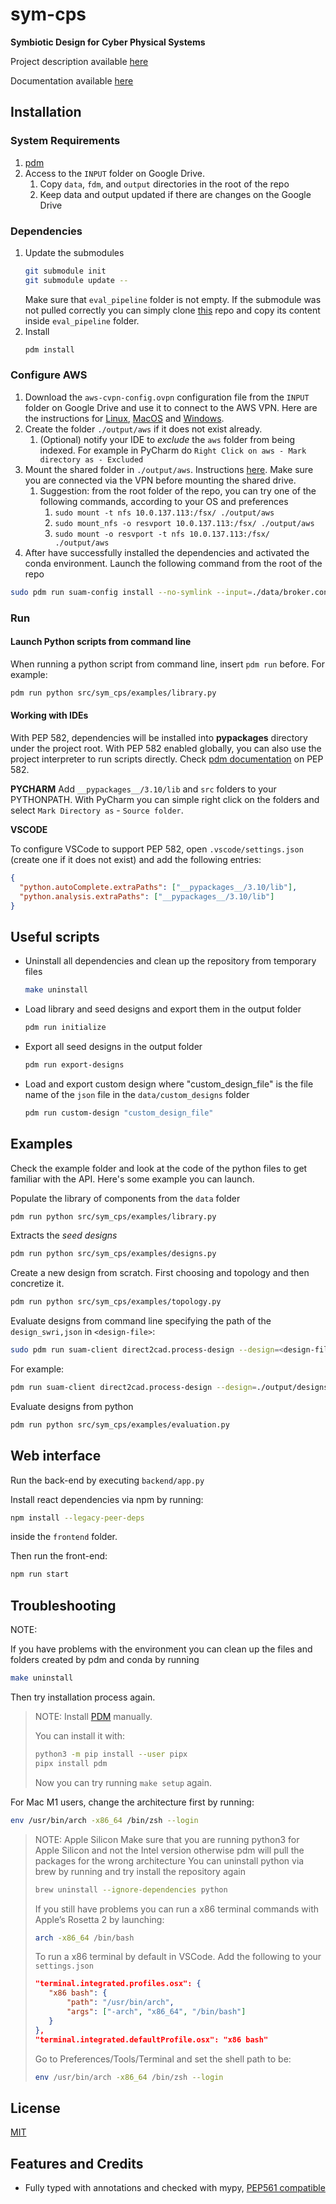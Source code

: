 # sym-cps

**Symbiotic Design for Cyber Physical Systems**

Project description available [here](https://www.darpa.mil/program/symbiotic-design-for-cyber-physical-systems)

Documentation available [here](https://uc-berkeley-data-discovery-2022.github.io/berkeley-cps-symbiotic-design/)


## Installation

### System Requirements

1. [pdm](https://github.com/pdm-project/pdm)
2. Access to the `INPUT` folder on Google Drive.
   1. Copy `data`, `fdm`, and `output` directories in the root of the repo
   2. Keep data and output updated if there are changes on the Google Drive

### Dependencies

1. Update the submodules
    ```bash
    git submodule init
    git submodule update --
    ```
    Make sure that `eval_pipeline` folder is not empty. 
    If the submodule was not pulled correctly you can simply clone [this](https://github.com/LOGiCS-Project/swri-simple-uam-pipeline.git) repo and copy its content inside `eval_pipeline` folder.
2. Install
    ```bash
    pdm install
    ```

### Configure AWS

1. Download the `aws-cvpn-config.ovpn` configuration file from the `INPUT` folder on Google Drive and use it to connect to the AWS VPN. Here are the instructions for [Linux](https://docs.aws.amazon.com/vpn/latest/clientvpn-user/linux.html), [MacOS](https://docs.aws.amazon.com/vpn/latest/clientvpn-user/macos.html) and [Windows](https://docs.aws.amazon.com/vpn/latest/clientvpn-user/windows.html).
2. Create the folder `./output/aws` if it does not exist already.
    1. (Optional) notify your IDE to _exclude_ the `aws` folder from being indexed. For example in PyCharm do `Right Click on aws - Mark directory as - Excluded`
3. Mount the shared folder in `./output/aws`. Instructions [here](https://docs.aws.amazon.com/fsx/latest/OpenZFSGuide/mount-openzfs-volumes.html). Make sure you are connected via the VPN before mounting the shared drive.
    1. Suggestion: from the root folder of the repo, you can try one of the following commands, according to your OS and preferences
        1. `sudo mount -t nfs 10.0.137.113:/fsx/ ./output/aws`
        2. `sudo mount_nfs -o resvport 10.0.137.113:/fsx/ ./output/aws`
        3. `sudo mount -o resvport -t nfs 10.0.137.113:/fsx/ ./output/aws`
4. After have successfully installed the dependencies and activated the conda environment. Launch the following command from the root of the repo 
```bash
sudo pdm run suam-config install --no-symlink --input=./data/broker.conf.yaml
```

### Run

#### Launch Python scripts from command line

When running a python script from command line, insert `pdm run` before. For example:

```bash
pdm run python src/sym_cps/examples/library.py
```


#### Working with IDEs

With PEP 582, dependencies will be installed into __pypackages__ directory under the project root. With PEP 582 enabled globally, you can also use the project interpreter to run scripts directly.
Check [pdm documentation](https://pdm.fming.dev/latest/usage/pep582/) on PEP 582.


**PYCHARM**
Add `__pypackages__/3.10/lib` and `src` folders to your PYTHONPATH. With PyCharm you can simple right click on the folders and select `Mark Directory as` - `Source folder`.

**VSCODE**

To configure VSCode to support PEP 582, open `.vscode/settings.json` (create one if it does not exist) and add the following entries:
```json
{
  "python.autoComplete.extraPaths": ["__pypackages__/3.10/lib"],
  "python.analysis.extraPaths": ["__pypackages__/3.10/lib"]
}
```


## Useful scripts

*   Uninstall all dependencies and clean up the repository from temporary files
    ```bash
    make uninstall
    ```

*   Load library and seed designs and export them in the output folder
    ```bash
    pdm run initialize
    ```

*   Export all seed designs in the output folder
    ```bash
    pdm run export-designs
    ```
    
*   Load and export custom design where "custom_design_file" is the file name of the `json` file in the `data/custom_designs` folder
    ```bash
    pdm run custom-design "custom_design_file"
    ```


## Examples

Check the example folder and look at the code of the python files to get familiar with the API. Here's some example you can launch.

Populate the library of components from the `data` folder
```bash
pdm run python src/sym_cps/examples/library.py
```

Extracts the _seed designs_
```bash
pdm run python src/sym_cps/examples/designs.py
```

Create a new design from scratch. First choosing and topology and then concretize it.
```bash
pdm run python src/sym_cps/examples/topology.py
```


Evaluate designs from command line specifying the path of the `design_swri,json` in `<design-file>`:
```bash
sudo pdm run suam-client direct2cad.process-design --design=<design-file> --results=./output/aws/results
```

For example:
```bash
pdm run suam-client direct2cad.process-design --design=./output/designs/TestQuad/design_swri.json --results=./output/aws/results
```


Evaluate designs from python
```bash
pdm run python src/sym_cps/examples/evaluation.py
```


## Web interface

Run the back-end by executing `backend/app.py`

Install react dependencies via npm by running:

```bash
npm install --legacy-peer-deps
```

inside the `frontend` folder.

Then run the front-end:

```bash
npm run start
```




## Troubleshooting

NOTE:

If you have problems with the environment you can clean up the files and folders created by pdm and conda by running

```bash
make uninstall
```

Then try installation process again.



> NOTE:
> Install 
> [PDM](https://github.com/pdm-project/pdm)
> manually.
>
> You can install it with:
>
> ```bash
> python3 -m pip install --user pipx
> pipx install pdm
> ```
>
> Now you can try running `make setup` again.


For Mac M1 users, change the architecture first by running:
```bash
env /usr/bin/arch -x86_64 /bin/zsh --login
```


> NOTE: Apple Silicon
> Make sure that you are running python3 for Apple Silicon and not the Intel version otherwise pdm will pull the packages for the wrong architecture
> You can uninstall python via brew by running and try install the repository again
> ```bash
> brew uninstall --ignore-dependencies python
> ```
> If you still have problems you can run a x86 terminal commands with Apple’s Rosetta 2 by launching:
>
> ```bash
> arch -x86_64 /bin/bash
> ```
> To run a x86 terminal by default in VSCode. Add the following to your `settings.json`
> ```json
> "terminal.integrated.profiles.osx": {
>    "x86 bash": {
>        "path": "/usr/bin/arch",
>        "args": ["-arch", "x86_64", "/bin/bash"]
>    }
>},
>"terminal.integrated.defaultProfile.osx": "x86 bash"
> ```
> 
> Go to Preferences/Tools/Terminal and set the shell path to be:
> ```bash
> env /usr/bin/arch -x86_64 /bin/zsh --login
> ```



## License

[MIT](https://github.com/piergiuseppe/sym-cps/blob/master/LICENSE)

## Features and Credits

- Fully typed with annotations and checked with mypy,
  [PEP561 compatible](https://www.python.org/dev/peps/pep-0o561/)